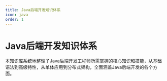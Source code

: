 ```yaml
---
title: Java后端开发知识体系
icon: java
order: 1
---
```


# Java后端开发知识体系

本知识库系统地整理了Java后端开发工程师所需掌握的核心知识和技能，从基础语法到高级特性，从单体应用到分布式架构，全面涵盖Java后端开发的各个方面。
